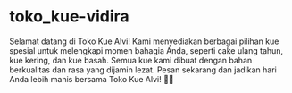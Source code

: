 # toko_kue-vidira
Selamat datang di Toko Kue Alvi! Kami menyediakan berbagai pilihan kue spesial untuk melengkapi momen bahagia Anda, seperti cake ulang tahun, kue kering, dan kue basah. Semua kue kami dibuat dengan bahan berkualitas dan rasa yang dijamin lezat.  Pesan sekarang dan jadikan hari Anda lebih manis bersama Toko Kue Alvi! 🎂✨
